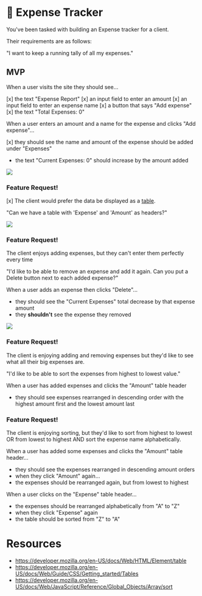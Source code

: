# 💸 Expense Tracker

You've been tasked with building an Expense tracker for a client.

Their requirements are as follows:

"I want to keep a running tally of all my expenses."

## MVP

When a user visits the site they should see... 

[x] the text "Expense Report"
[x] an input field to enter an amount
[x] an input field to enter an expense name 
[x] a button that says "Add expense"
[x] the text "Total Expenses: 0"

When a user enters an amount and a name for the expense and clicks "Add expense"...

[x] they should see the name and amount of the expense should be added under "Expenses"

- the text "Current Expenses: 0" should increase by the amount added

![](assets/asset2.png?raw=true)

### Feature Request!

[x] The client would prefer the data be displayed as a [table](https://developer.mozilla.org/en-US/docs/Web/HTML/Element/table).

"Can we have a table with 'Expense' and 'Amount' as headers?"

![](assets/asset1.png?raw=true)

### Feature Request!

The client enjoys adding expenses, but they can't enter them perfectly every time

"I'd like to be able to remove an expense and add it again. Can you put a Delete button next to each added expense?"

When a user adds an expense then clicks "Delete"...

- they should see the "Current Expenses" total decrease by that expense amount
- they __shouldn't__ see the expense they removed

![](assets/asset3.png?raw=true)

### Feature Request!

The client is enjoying adding and removing expenses but they'd like to
see what all their big expenses are.

"I'd like to be able to sort the expenses from highest to lowest value."

When a user has added expenses and clicks the "Amount" table header

- they should see expenses rearranged in descending order with the highest amount first and the lowest amount last

### Feature Request!

The client is enjoying sorting, but they'd like to sort from highest to lowest OR 
from lowest to highest AND sort the expense name alphabetically.

When a user has added some expenses and clicks the "Amount" table header...

- they should see the expenses rearranged in descending amount orders
- when they click "Amount" again...
- the expenses should be rearranged again, but from lowest to highest

When a user clicks on the "Expense" table header...

- the expenses should be rearranged alphabetically from "A" to "Z"
- when they click "Expense" again
- the table should be sorted from "Z" to "A"

# Resources
- https://developer.mozilla.org/en-US/docs/Web/HTML/Element/table
- https://developer.mozilla.org/en-US/docs/Web/Guide/CSS/Getting_started/Tables
- https://developer.mozilla.org/en-US/docs/Web/JavaScript/Reference/Global_Objects/Array/sort
